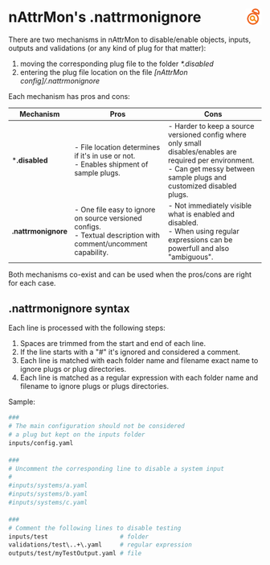 # nAttrMon's .nattrmonignore <a href="/"><img align="right" src="images/logo.png"></a>

There are two mechanisms in nAttrMon to disable/enable objects, inputs, outputs and validations (or any kind of plug for that matter):

   1. moving the corresponding plug file to the folder _*.disabled_
   2. entering the plug file location on the file _[nAttrMon config]/.nattrmonignore_

Each mechanism has pros and cons:

| Mechanism | Pros | Cons |
|-----------|------|------|
| ***.disabled** | - File location determines if it's in use or not.<br>- Enables shipment of sample plugs. | - Harder to keep a source versioned config where only small disables/enables are required per environment.<br>- Can get messy between sample plugs and customized disabled plugs. |
| **.nattrmonignore** | - One file easy to ignore on source versioned configs.<br>- Textual description with comment/uncomment capability. | - Not immediately visible what is enabled and disabled.<br>- When using regular expressions can be powerfull and also "ambiguous". |

Both mechanisms co-exist and can be used when the pros/cons are right for each case.

## .nattrmonignore syntax

Each line is processed with the following steps:

1. Spaces are trimmed from the start and end of each line.
2. If the line starts with a "#" it's ignored and considered a comment.
3. Each line is matched with each folder name and filename exact name to ignore plugs or plug directories.
4. Each line is matched as a regular expression with each folder name and filename to ignore plugs or plugs directories.

Sample:

```` bash
###
# The main configuration should not be considered
# a plug but kept on the inputs folder
inputs/config.yaml

### 
# Uncomment the corresponding line to disable a system input
#
#inputs/systems/a.yaml
#inputs/systems/b.yaml
#inputs/systems/c.yaml

###
# Comment the following lines to disable testing
inputs/test                    # folder
validations/test\..+\.yaml     # regular expression
outputs/test/myTestOutput.yaml # file
````